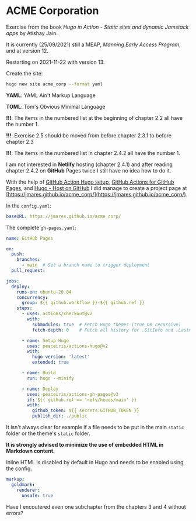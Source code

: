 # ACME Corporation

Exercise from the book *Hugo in Action - Static sites and dynamic Jamstack apps* by Atishay Jain.

It is currently (25/09/2021) still a MEAP, *Manning Early Access Program*, and at version 12.

Restarting on 2021-11-22 with version 13.

Create the site:

```bash
hugo new site acme_corp --format yaml
```

**YAML**: YAML Ain't Markup Language

**TOML**: Tom's Obvious Minimal Language

**!!!**: The items in the numbered list at the beginning of chapter 2.2 all have the number 1.

**!!!**: Exercise 2.5 should be moved from before chapter 2.3.1 to before chapter 2.3

**!!!**: The items in the numbered list in chapter 2.4.2 all have the number 1.

I am not interested in **Netlify** hosting (chapter 2.4.1) and after reading chapter 2.4.2 on **GitHub** Pages twice I still have no idea how to do it.

With the help of [GitHub Action Hugo setup](https://github.com/marketplace/actions/hugo-setup), [GitHub Actions for GitHub Pages](https://github.com/peaceiris/actions-gh-pages), and [Hugo - Host on GitHub](https://gohugo.io/hosting-and-deployment/hosting-on-github/) I did manage to create a project page at [https://jmares.github.io/acme_corp/](https://jmares.github.io/acme_corp/).

In the `config.yaml`:

```yaml
baseURL: https://jmares.github.io/acme_corp/
```

The complete `gh-pages.yaml`:

```yaml
name: GitHub Pages

on:
  push:
    branches:
      - main  # Set a branch name to trigger deployment
  pull_request:

jobs:
  deploy:
    runs-on: ubuntu-20.04
    concurrency:
      group: ${{ github.workflow }}-${{ github.ref }}
    steps:
      - uses: actions/checkout@v2
        with:
          submodules: true  # Fetch Hugo themes (true OR recursive)
          fetch-depth: 0    # Fetch all history for .GitInfo and .Lastmod

      - name: Setup Hugo
        uses: peaceiris/actions-hugo@v2
        with:
          hugo-version: 'latest'
          extended: true

      - name: Build
        run: hugo --minify

      - name: Deploy
        uses: peaceiris/actions-gh-pages@v3
        if: ${{ github.ref == 'refs/heads/main' }}
        with:
          github_token: ${{ secrets.GITHUB_TOKEN }}
          publish_dir: ./public
```

It isn't always clear for example if a file needs to be put in the main `static` folder or the theme's `static` folder.

**It is strongly advised to minimize the use of embedded HTML in Markdown content.**

Inline HTML is disabled by default in Hugo and needs to be enabled using the config.

```yaml
markup:
  goldmark:
    renderer:
      unsafe: true
```

Have I encoutered even one subchapter from the chapters 3 and 4 without errors?
